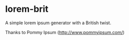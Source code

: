 # lorem-brit

A simple lorem ipsum generator with a British twist.

Thanks to Pommy Ipsum (http://www.pommyipsum.com/)
